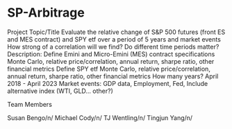 # SP-Arbitrage

Project Topic/Title
Evaluate the relative change of S&P 500 futures (front ES and MES contract) and SPY etf over a period of 5 years and market events
How strong of a correlation will we find? Do different time periods matter?
Description:
Define Emini and Micro-Emini (MES) contract specifications
Monte Carlo, relative price/correlation, annual return, sharpe ratio, other financial metrics
Define SPY etf
Monte Carlo, relative price/correlation, annual return, sharpe ratio, other financial metrics
How many years? April 2018 - April 2023
Market events: GDP data, Employment, Fed, 
Include alternative index (WTI, GLD… other?)




Team Members

Susan Bengo/n/
Michael Cody/n/
TJ Wentling/n/
Tingjun Yang/n/
